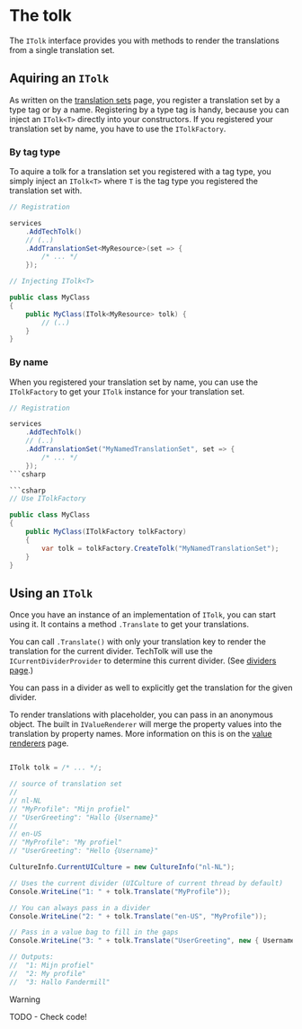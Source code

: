 # The tolk

The `ITolk` interface provides you with methods to render the translations from
a single translation set. 

## Aquiring an `ITolk`

As written on the [translation sets](translation-sets.md) page, you register a
translation set by a type tag or by a name. Registering by a type tag is handy,
because you can inject an `ITolk<T>` directly into your constructors. If you
registered your translation set by name, you have to use the `ITolkFactory`.

### By tag type

To aquire a tolk for a translation set you registered with a tag type, you simply
inject an `ITolk<T>` where `T` is the tag type you registered the translation set
with.

```csharp
// Registration

services
    .AddTechTolk()
    // (..)
    .AddTranslationSet<MyResource>(set => {
        /* ... */
    });
```

```csharp
// Injecting ITolk<T>

public class MyClass
{
    public MyClass(ITolk<MyResource> tolk) {
        // (..)
    }
}
```

### By name

When you registered your translation set by name, you can use the `ITolkFactory`
to get your `ITolk` instance for your translation set.

```csharp
// Registration

services
    .AddTechTolk()
    // (..)
    .AddTranslationSet("MyNamedTranslationSet", set => {
        /* ... */
    });
```csharp

```csharp
// Use ITolkFactory

public class MyClass
{
    public MyClass(ITolkFactory tolkFactory)
    {
        var tolk = tolkFactory.CreateTolk("MyNamedTranslationSet");
    }
}
```


## Using an `ITolk`

Once you have an instance of an implementation of `ITolk`, you can start using it.
It contains a method `.Translate` to get your translations.

You can call `.Translate()` with only your translation key to render the translation
for the current divider. TechTolk will use the `ICurrentDividerProvider` to
determine this current divider. (See [dividers page](dividers.md#the-icurrentdividerprovider).)

You can pass in a divider as well to explicitly get the translation for the given
divider.

To render translations with placeholder, you can pass in an anonymous object. The
built in `IValueRenderer` will merge the property values into the translation by
property names. More information on this is on the [value renderers](value-renderers.md)
page.

```csharp

ITolk tolk = /* ... */;

// source of translation set
//
// nl-NL
// "MyProfile": "Mijn profiel"
// "UserGreeting": "Hallo {Username}"
//
// en-US
// "MyProfile": "My profiel"
// "UserGreeting": "Hello {Username}"

CultureInfo.CurrentUICulture = new CultureInfo("nl-NL");

// Uses the current divider (UICulture of current thread by default)
Console.WriteLine("1: " + tolk.Translate("MyProfile"));

// You can always pass in a divider
Console.WriteLine("2: " + tolk.Translate("en-US", "MyProfile"));

// Pass in a value bag to fill in the gaps
Console.WriteLine("3: " + tolk.Translate("UserGreeting", new { Username = "Fandermill"});

// Outputs:
//  "1: Mijn profiel"
//  "2: My profile"
//  "3: Hallo Fandermill"

```

> [!WARNING]
> TODO - Check code!